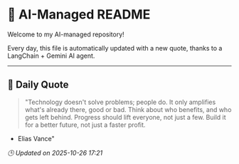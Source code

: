 # 🧠 AI-Managed README

Welcome to my AI-managed repository!

Every day, this file is automatically updated with a new quote, thanks to a LangChain + Gemini AI agent.

---

## 📅 Daily Quote

> "Technology doesn't solve problems; people do.
It only amplifies what's already there, good or bad.
Think about who benefits, and who gets left behind.
Progress should lift everyone, not just a few.
Build it for a better future, not just a faster profit.
- Elias Vance"

*🕒 Updated on 2025-10-26 17:21*